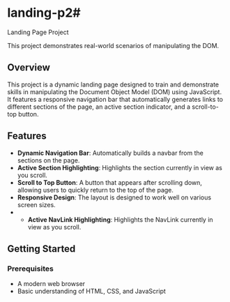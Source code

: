 # landing-p2# 
Landing Page Project

This project demonstrates real-world scenarios of manipulating the DOM.

## Overview

This project is a dynamic landing page designed to train and demonstrate skills in manipulating the Document Object Model (DOM) using JavaScript. It features a responsive navigation bar that automatically generates links to different sections of the page, an active section indicator, and a scroll-to-top button.

## Features

- **Dynamic Navigation Bar**: Automatically builds a navbar from the sections on the page.
- **Active Section Highlighting**: Highlights the section currently in view as you scroll.
- **Scroll to Top Button**: A button that appears after scrolling down, allowing users to quickly return to the top of the page.
- **Responsive Design**: The layout is designed to work well on various screen sizes.
- - **Active NavLink Highlighting**: Highlights the NavLink currently in view as you scroll.

## Getting Started

### Prerequisites

- A modern web browser
- Basic understanding of HTML, CSS, and JavaScript

